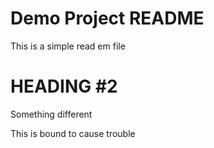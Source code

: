 # Demo Project README

This is a simple read em file

# HEADING #2


Something different

This is bound to cause trouble